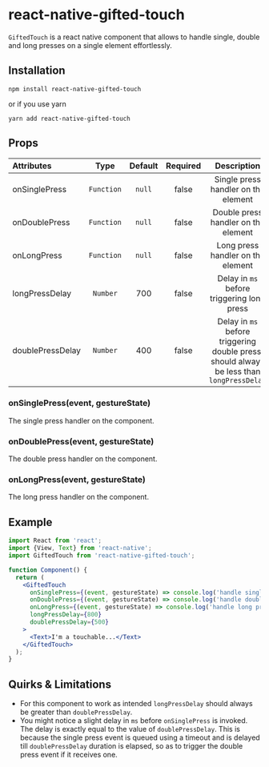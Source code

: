 # react-native-gifted-touch #

`GiftedTouch` is a react native component that allows to handle single, double and long presses on a
single element effortlessly.

## Installation ##

`npm install react-native-gifted-touch`

or if you use yarn

`yarn add react-native-gifted-touch`

## Props ##

| Attributes            |     Type      |  Default  |  Required  |  Description                                                                         |
| :-------------------- | :-----------: | :-------: | :---------:| :----------------------------------------------------------------------------------: |
| onSinglePress         | `Function`    | `null`    | false      | Single press handler on the element                                                  |
| onDoublePress         | `Function`    | `null`    | false      | Double press handler on the element                                                  |
| onLongPress           | `Function`    | `null`    | false      | Long press handler on the element                                                    |
| longPressDelay        | `Number`      | 700       | false      | Delay in `ms` before triggering long press                                           |
| doublePressDelay      | `Number`      | 400       | false      | Delay in `ms` before triggering double press, should always be less than `longPressDelay` |

### onSinglePress(event, gestureState) ###

The single press handler on the component.

### onDoublePress(event, gestureState) ###

The double press handler on the component.

### onLongPress(event, gestureState) ###

The long press handler on the component.

## Example ##

```jsx
import React from 'react';
import {View, Text} from 'react-native';
import GiftedTouch from 'react-native-gifted-touch';

function Component() {
  return (
    <GiftedTouch
      onSinglePress={(event, gestureState) => console.log('handle single press')}
      onDoublePress={(event, gestureState) => console.log('handle double press')}
      onLongPress={(event, gestureState) => console.log('handle long press')}
      longPressDelay={800}
      doublePressDelay={500}
    >
      <Text>I'm a touchable...</Text>
    </GiftedTouch>
  );
}
```

## Quirks & Limitations ##

- For this component to work as intended `longPressDelay` should always be greater than
`doublePressDelay`.
- You might notice a slight delay in `ms` before `onSinglePress` is invoked. The delay is exactly
equal to the value of `doublePressDelay`. This is because the single press event is queued using a
timeout and is delayed till `doublePressDelay` duration is elapsed, so as to trigger the double
press event if it receives one.
